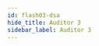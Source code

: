 ```yaml
---
id: flash03-dsa
hide_title: Auditor 3
sidebar_label: Auditor 3
---
```


<!-- Die Frage --> 

<p id="dsaFrage"></p>

<!-- Die Antworten -->

<table id="dsaTab1"></table> <!-- CheckBox und dann die Antworten anzeigen -->

<div id="dsaTab4"></div> <!-- Links zur jeweiligen Maske -->

<!-- Die Ausgaben -->

<div id="dsaTab3"></div> <!-- Die Ergebnisse anzeigen -->

<!-- Initialisierung -->

<p hidden><img src="/img/zur.png" width="20" onload="initDB(4)" /></p> 

<!-- Die Knöpfe -->

<div id="dsaTab2"><!-- Dann die Knöpfe Start, Prüfen, Zurück und Weiter -->
	<div hidden>
## LERNKARTEN Auditor 3 <br /><br />

###	<input type="button" class="knopf trans" id="blaKnopf" value="Prüfen"   onClick="dsa01(7)"/>   

###	<input type="button" class="knopf trans" id="oraKnopf" value="Weiter"   onClick="dsa01(9)"/>   

###	<input type="button" class="knopf trans" id="gruKnopf" value="Zurück"   onClick="dsa01(8)"/>   

###	<input type="button" class="knopf trans" id="rotKnopf" value="NeuStart" onClick="initDB(4)"/>   
	</div>
</div>


